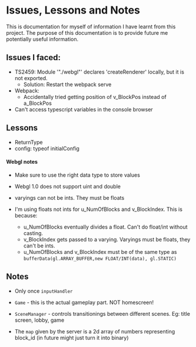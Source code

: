 # Issues, Lessons and Notes

This is documentation for myself of information I have learnt from this project. The purpose of this documentation is to provide future me potentially useful information.

## Issues I faced:

-   TS2459: Module '"./webgl"' declares 'createRenderer' locally, but it is not exported.
    -   Solution: Restart the webpack serve
-   Webpack:
    -   Accidentally tried getting position of v_BlockPos instead of a_BlockPos
-   Can't access typescript variables in the console browser

## Lessons

-   ReturnType<typeof createRenderer>
-   config: typeof initialConfig

#### Webgl notes

-   Make sure to use the right data type to store values
-   Webgl 1.0 does not support uint and double
-   varyings can not be ints. They must be floats

-   I'm using floats not ints for u_NumOfBlocks and v_BlockIndex. This is because:
    -   u_NumOfBlocks eventually divides a float. Can't do float/int without casting.
    -   v_BlockIndex gets passed to a varying. Varyings must be floats, they can't be ints.
    -   u_NumOfBlocks and v_BlockIndex must be of the same type as `bufferData(gl.ARRAY_BUFFER,new FLOAT/INT(data), gl.STATIC)`

## Notes

-   Only once `inputHandler`
-   `Game` - this is the actual gameplay part. NOT homescreen!
-   `SceneManager` - controls transitionings between different scenes. Eg: title screen, lobby, game

-   The `map` given by the server is a 2d array of numbers representing block_id (in future might just turn it into binary)
